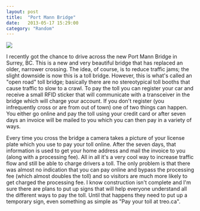 ```yaml
---
layout: post
title:  "Port Mann Bridge"
date:   2013-05-17 15:29:00
category: "Random"
---
```


[![](http://i.imgur.com/CR8JyTxl.jpg)](http://www.pmh1project.com/)

I recently got the chance to drive across the new Port Mann Bridge in Surrey, BC. This is a new and very beautiful bridge that has replaced an older, narrower crossing. The idea, of course, is to reduce traffic jams; the slight downside is now this is a toll bridge. However, this is what's called an "open road" toll bridge; basically there are no stereotypical toll booths that cause traffic to slow to a crawl. To pay the toll you can register your car and receive a small RFID sticker that will communicate with a transceiver in the bridge which will charge your account. If you don't register (you infrequently cross or are from out of town) one of two things can happen. You either go online and pay the toll using your credit card or after seven days an invoice will be mailed to you which you can then pay in a variety of ways.

Every time you cross the bridge a camera takes a picture of your license plate which you use to pay your toll online. After the seven days, that information is used to get your home address and mail the invoice to you (along with a processing fee). All in all it's a very cool way to increase traffic flow and still be able to charge drivers a toll. The only problem is that there was almost no indication that you can pay online and bypass the processing fee (which almost doubles the toll) and so visitors are much more likely to get charged the processing fee. I know construction isn't complete and I'm sure there are plans to put up signs that will help everyone understand all the different ways to pay the toll. Until that happens they need to put up a temporary sign, even something as simple as "Pay your toll at treo.ca".
